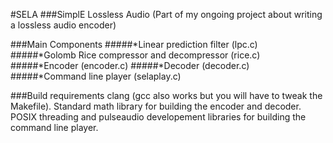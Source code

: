 #SELA
###SimplE Lossless Audio
(Part of my ongoing project about writing a lossless audio encoder)

###Main Components
#####*Linear prediction filter (lpc.c)
#####*Golomb Rice compressor and decompressor (rice.c)
#####*Encoder (encoder.c)
#####*Decoder (decoder.c)
#####*Command line player (selaplay.c)

###Build requirements
clang (gcc also works but you will have to tweak the Makefile).
Standard math library for building the encoder and decoder.
POSIX threading and pulseaudio developement libraries for building the command line player.

